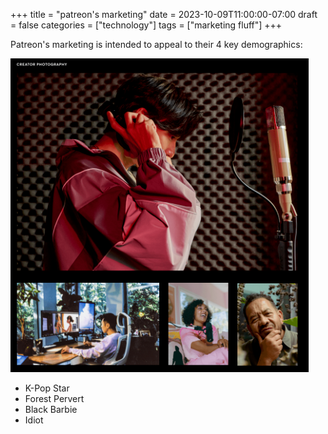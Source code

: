 +++
title = "patreon's marketing"
date = 2023-10-09T11:00:00-07:00
draft = false
categories = ["technology"]
tags = ["marketing fluff"]
+++

Patreon's marketing is intended to appeal to their 4 key demographics:

![](./idiot.png)

* K-Pop Star
* Forest Pervert
* Black Barbie
* Idiot